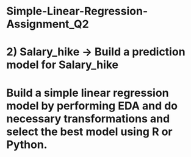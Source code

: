 # Simple-Linear-Regression-Assignment_Q2
# 2) Salary_hike -> Build a prediction model for Salary_hike
# Build a simple linear regression model by performing EDA and do necessary transformations and select the best model using R or Python.
